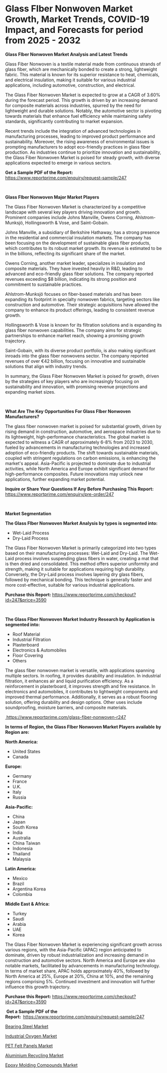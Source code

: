 <p><h1>Glass FIber Nonwoven Market Growth, Market Trends, COVID-19 Impact, and Forecasts for period from 2025 - 2032</h1></p><p><strong>Glass FIber Nonwoven Market Analysis and Latest Trends</strong></p>
<p><p>Glass Fiber Nonwoven is a textile material made from continuous strands of glass fiber, which are mechanically bonded to create a strong, lightweight fabric. This material is known for its superior resistance to heat, chemicals, and electrical insulation, making it suitable for various industrial applications, including automotive, construction, and electrical. </p><p>The Glass Fiber Nonwoven Market is expected to grow at a CAGR of 3.60% during the forecast period. This growth is driven by an increasing demand for composite materials across industries, spurred by the need for lightweight and durable solutions. Notably, the automotive sector is pivoting towards materials that enhance fuel efficiency while maintaining safety standards, significantly contributing to market expansion. </p><p>Recent trends include the integration of advanced technologies in manufacturing processes, leading to improved product performance and sustainability. Moreover, the rising awareness of environmental issues is prompting manufacturers to adopt eco-friendly practices in glass fiber production. As industries continue to prioritize innovation and sustainability, the Glass Fiber Nonwoven Market is poised for steady growth, with diverse applications expected to emerge in various sectors.</p></p>
<p><strong>Get a Sample PDF of the Report:&nbsp;</strong> <a href="https://www.reportprime.com/enquiry/request-sample/247?utm_campaign=102&utm_medium=2&utm_source=Github&utm_content=ia&utm_term=18032025&utm_id=glass-fiber-nonwoven">https://www.reportprime.com/enquiry/request-sample/247</a></p>
<p>&nbsp;</p>
<p><strong>Glass FIber Nonwoven Major Market Players</strong></p>
<p><p>The Glass Fiber Nonwoven Market is characterized by a competitive landscape with several key players driving innovation and growth. Prominent companies include Johns Manville, Owens Corning, Ahlstrom-Munksjö, Hollingsworth & Vose, and Saint-Gobain.</p><p>Johns Manville, a subsidiary of Berkshire Hathaway, has a strong presence in the residential and commercial insulation markets. The company has been focusing on the development of sustainable glass fiber products, which contributes to its robust market growth. Its revenue is estimated to be in the billions, reflecting its significant share of the market.</p><p>Owens Corning, another market leader, specializes in insulation and composite materials. They have invested heavily in R&D, leading to advanced and eco-friendly glass fiber solutions. The company reported revenues exceeding $8 billion, indicating its strong position and commitment to sustainable practices.</p><p>Ahlstrom-Munksjö focuses on fiber-based materials and has been expanding its footprint in specialty nonwoven fabrics, targeting sectors like construction and automotive. Their strategic acquisitions have allowed the company to enhance its product offerings, leading to consistent revenue growth.</p><p>Hollingsworth & Vose is known for its filtration solutions and is expanding its glass fiber nonwoven capabilities. The company aims for strategic partnerships to enhance market reach, showing a promising growth trajectory.</p><p>Saint-Gobain, with its diverse product portfolio, is also making significant inroads into the glass fiber nonwovens sector. The company reported revenues of over €42 billion, focusing on innovative and sustainable solutions that align with industry trends.</p><p>In summary, the Glass Fiber Nonwoven Market is poised for growth, driven by the strategies of key players who are increasingly focusing on sustainability and innovation, with promising revenue projections and expanding market sizes.</p></p>
<p>&nbsp;</p>
<p><strong>What Are The Key Opportunities For Glass FIber Nonwoven Manufacturers?</strong></p>
<p><p>The glass fiber nonwoven market is poised for substantial growth, driven by rising demand in construction, automotive, and aerospace industries due to its lightweight, high-performance characteristics. The global market is expected to witness a CAGR of approximately 6-8% from 2023 to 2030, fueled by advancements in manufacturing technologies and increased adoption of eco-friendly products. The shift towards sustainable materials, coupled with stringent regulations on carbon emissions, is enhancing the market's appeal. Asia-Pacific is projected to dominate due to industrial activities, while North America and Europe exhibit significant demand for high-performance composites. Future innovations may unlock new applications, further expanding market potential.</p></p>
<p><strong>Inquire or Share Your Questions If Any Before Purchasing This Report:</strong> <a href="https://www.reportprime.com/enquiry/pre-order/247?utm_campaign=102&utm_medium=2&utm_source=Github&utm_content=ia&utm_term=18032025&utm_id=glass-fiber-nonwoven">https://www.reportprime.com/enquiry/pre-order/247</a></p>
<p>&nbsp;</p>
<p><strong>Market Segmentation</strong></p>
<p><strong>The Glass FIber Nonwoven Market Analysis by types is segmented into:</strong></p>
<p><ul><li>Wet-Laid Process</li><li>Dry-Laid Process</li></ul></p>
<p><p>The Glass Fiber Nonwoven Market is primarily categorized into two types based on their manufacturing processes: Wet-Laid and Dry-Laid. The Wet-Laid process involves suspending glass fibers in water, creating a mat that is then dried and consolidated. This method offers superior uniformity and strength, making it suitable for applications requiring high durability. Conversely, the Dry-Laid process involves layering dry glass fibers, followed by mechanical bonding. This technique is generally faster and more cost-effective, suitable for various industrial applications.</p></p>
<p><strong>Purchase this Report:&nbsp;</strong><a href="https://www.reportprime.com/checkout?id=247&price=3590&utm_campaign=102&utm_medium=2&utm_source=Github&utm_content=ia&utm_term=18032025&utm_id=glass-fiber-nonwoven">https://www.reportprime.com/checkout?id=247&price=3590</a></p>
<p>&nbsp;</p>
<p><strong>The Glass FIber Nonwoven Market Industry Research by Application is segmented into:</strong></p>
<p><ul><li>Roof Material</li><li>Industrial Filtration</li><li>Plasterboard</li><li>Electronics & Automobiles</li><li>Floor Covering</li><li>Others</li></ul></p>
<p><p>The glass fiber nonwoven market is versatile, with applications spanning multiple sectors. In roofing, it provides durability and insulation. In industrial filtration, it enhances air and liquid purification efficiency. As a reinforcement in plasterboard, it improves strength and fire resistance. In electronics and automobiles, it contributes to lightweight components and improved thermal performance. Additionally, it serves as a robust flooring solution, offering durability and design options. Other uses include soundproofing, moisture barriers, and composite materials.</p></p>
<p><a href="https://www.reportprime.com/glass-fiber-nonwoven-r247?utm_campaign=102&utm_medium=2&utm_source=Github&utm_content=ia&utm_term=18032025&utm_id=glass-fiber-nonwoven">&nbsp;https://www.reportprime.com/glass-fiber-nonwoven-r247</a></p>
<p><strong>In terms of Region, the Glass FIber Nonwoven Market Players available by Region are:</strong></p>
<p>
    <p> <strong> North America: </strong>
        <ul>
            <li>United States</li>
            <li>Canada</li>
        </ul>
        </p> 
    <p> <strong> Europe: </strong>
        <ul>
            <li>Germany</li>
            <li>France</li>
            <li>U.K.</li>
            <li>Italy</li>
            <li>Russia</li>
        </ul>
        </p> 
    <p> <strong> Asia-Pacific: </strong>
        <ul>
            <li>China</li>
            <li>Japan</li>
            <li>South Korea</li>
            <li>India</li>
            <li>Australia</li>
            <li>China Taiwan</li>
            <li>Indonesia</li>
            <li>Thailand</li>
            <li>Malaysia</li>
        </ul>
        </p> 
    <p> <strong> Latin America: </strong>
        <ul>
            <li>Mexico</li>
            <li>Brazil</li>
            <li>Argentina Korea</li>
            <li>Colombia</li>
        </ul>
        </p> 
    <p> <strong> Middle East & Africa: </strong>
        <ul>
            <li>Turkey</li>
            <li>Saudi</li>
            <li>Arabia</li>
            <li>UAE</li>
            <li>Korea</li>
        </ul>
    </p>
    </p>
<p><p>The Glass Fiber Nonwoven Market is experiencing significant growth across various regions, with the Asia-Pacific (APAC) region anticipated to dominate, driven by robust industrialization and increasing demand in construction and automotive sectors. North America and Europe are also notable markets, facilitated by advancements in manufacturing technology. In terms of market share, APAC holds approximately 40%, followed by North America at 25%, Europe at 20%, China at 10%, and the remaining regions comprising 5%. Continued investment and innovation will further influence this growth trajectory.</p></p>
<p><strong>Purchase this Report: </strong><a href="https://www.reportprime.com/checkout?id=247&price=3590&utm_campaign=102&utm_medium=2&utm_source=Github&utm_content=ia&utm_term=18032025&utm_id=glass-fiber-nonwoven">https://www.reportprime.com/checkout?id=247&price=3590</a></p>
<p>&nbsp;<strong>Get a Sample PDF of the Report:&nbsp;&nbsp;</strong><a href="https://www.reportprime.com/enquiry/request-sample/247?utm_campaign=102&utm_medium=2&utm_source=Github&utm_content=ia&utm_term=18032025&utm_id=glass-fiber-nonwoven">https://www.reportprime.com/enquiry/request-sample/247</a></p>
<p><strong></strong></p>
<p><p><a href="https://github.com/gasikcalbos8/Market-Research-Report-List-1/blob/main/bearing-steel-market.md?utm_campaign=102&utm_medium=2&utm_source=Github&utm_content=ia&utm_term=18032025&utm_id=glass-fiber-nonwoven">Bearing Steel Market</a></p><p><a href="https://github.com/dayaanapis5/Market-Research-Report-List-1/blob/main/industrial-oxygen-market.md?utm_campaign=102&utm_medium=2&utm_source=Github&utm_content=ia&utm_term=18032025&utm_id=glass-fiber-nonwoven">Industrial Oxygen Market</a></p><p><a href="https://github.com/vaduzunny/Market-Research-Report-List-1/blob/main/pet-felt-panels-market.md?utm_campaign=102&utm_medium=2&utm_source=Github&utm_content=ia&utm_term=18032025&utm_id=glass-fiber-nonwoven">PET Felt Panels Market</a></p><p><a href="https://github.com/dringmurza6r/Market-Research-Report-List-1/blob/main/aluminium-recycling-market.md?utm_campaign=102&utm_medium=2&utm_source=Github&utm_content=ia&utm_term=18032025&utm_id=glass-fiber-nonwoven">Aluminium Recycling Market</a></p><p><a href="https://github.com/ubavicachida/Market-Research-Report-List-1/blob/main/epoxy-molding-compounds-market.md?utm_campaign=102&utm_medium=2&utm_source=Github&utm_content=ia&utm_term=18032025&utm_id=glass-fiber-nonwoven">Epoxy Molding Compounds Market</a></p></p>